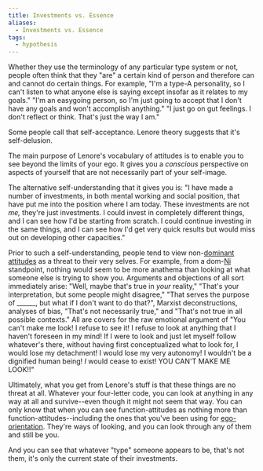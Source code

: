 ```yaml
---
title: Investments vs. Essence
aliases:
  - Investments vs. Essence
tags:
  - hypothesis
---
```

Whether they use the terminology of any particular type system or not, people often think that they "are" a certain kind of person and therefore can and cannot do certain things. For example, "I'm a type-A personality, so I can't listen to what anyone else is saying except insofar as it relates to my goals." "I'm an easygoing person, so I'm just going to accept that I don't have any goals and won't accomplish anything." "I just go on gut feelings. I don't reflect or think. That's just the way I am."

Some people call that self-acceptance. Lenore theory suggests that it's self-delusion.

The main purpose of Lenore's vocabulary of attitudes is to enable you to see beyond the limits of your ego. It gives you a _conscious_ perspective on aspects of yourself that are not necessarily part of your self-image.

The alternative self-understanding that it gives you is: "I have made a number of investments, in both mental working and social position, that have put me into the position where I am today. These investments are not _me,_ they're just investments. I could invest in completely different things, and I can see how I'd be starting from scratch. I could continue investing in the same things, and I can see how I'd get very quick results but would miss out on developing other capacities."

Prior to such a self-understanding, people tend to view non-[dominant attitudes](/wiki/dominant-function) as a threat to their very selves. For example, from a dom-[Ni](/wiki/function-attitude/attitudes/introverted-intuition) standpoint, nothing would seem to be more anathema than looking at what someone else is trying to show you. Arguments and objections of all sort immediately arise: "Well, maybe that's true in _your_ reality," "That's your interpretation, but some people might disagree," "That serves the purpose of \_\_\_\_\_\_, but what if I don't want to do that?", Marxist deconstructions, analyses of bias, "That's not necessarily true," and "That's not true in all possible contexts." All are covers for the raw emotional argument of "You can't make me look! I refuse to see it! I refuse to look at anything that I haven't foreseen in my mind! If I were to look and just let myself follow whatever's there, without having first conceptualized what to look for, I would lose my detachment! I would lose my very autonomy! I wouldn't be a dignified human being! _I_ would cease to exist! YOU CAN'T MAKE ME LOOK!!"

Ultimately, what you get from Lenore's stuff is that these things are no threat at all. Whatever your four-letter code, you can look at anything in any way at all and survive--even though it might not seem that way. You can only know that when you can see function-attitudes as nothing more than function-attitudes--including the ones that you've been using for [ego-orientation](/wiki/ego-orientation). They're ways of looking, and you can look through any of them and still be you.

And you can see that whatever "type" someone appears to be, that's not them, it's only the current state of their investments.
